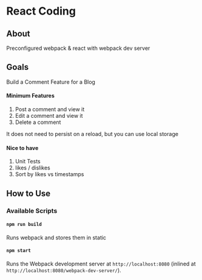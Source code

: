 React Coding
===================


About
-----
Preconfigured webpack & react with webpack dev server

Goals
--------

Build a Comment Feature for a Blog

#### Minimum Features
1) Post a comment and view it
2) Edit a comment and view it
3) Delete a comment

It does not need to persist on a reload, but you can use local storage

#### Nice to have
1) Unit Tests
2) likes / dislikes
3) Sort by likes vs timestamps

How to Use
----------

### Available Scripts

#### `npm run build`
Runs webpack and stores them in static

#### `npm start`
Runs the Webpack development server at `http://localhost:8080` (inlined at `http://localhost:8080/webpack-dev-server/`).

